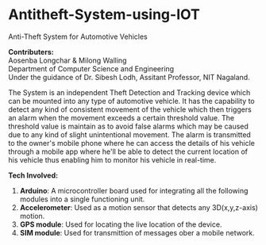 # Antitheft-System-using-IOT
Anti-Theft System for Automotive Vehicles 

**Contributers:**  
Aosenba Longchar & Milong Walling  
Department of Computer Science and Engineering  
Under the guidance of Dr. Sibesh Lodh, Assitant Professor, NIT Nagaland.  

The System is an independent Theft Detection and Tracking device which can be mounted into any type of automotive vehicle. 
It has the capability to detect any kind of consistent movement of the vehicle which then triggers an alarm 
when the movement exceeds a certain threshold value. The threshold value is maintain as to avoid  false alarms 
which may be caused due to any kind of slight unintentional movement. The alarm is transmitted to the owner's
mobile phone where he can access the details of his vehicle  through a mobile app where he'll be able to detect the 
current location of his vehicle thus enabling him to monitor his vehicle in real-time.

**Tech Involved:**  
1. **Arduino**: A microcontroller board used for integrating all the following modules into a single functioning unit.  
2. **Accelerometer**: Used as a motion sensor that detects any 3D(x,y,z-axis) motion.  
3. **GPS module**: Used for locating the live location of the device. 
4. **SIM module**: Used for transmittion of messages ober a mobile network.
